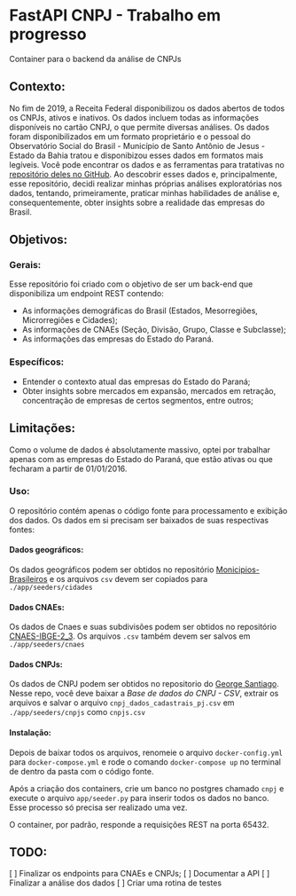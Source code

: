 # FastAPI CNPJ - Trabalho em progresso
Container para o backend da análise de CNPJs

## Contexto:
No fim de 2019, a Receita Federal disponibilizou os dados abertos de todos os CNPJs, ativos e inativos. Os dados incluem todas as informações disponíveis no cartão CNPJ, o que permite diversas análises. Os dados foram disponibilizados em um formato proprietário e o pessoal do Observatório Social do Brasil - Município de Santo Antônio de Jesus - Estado da Bahia tratou e disponibizou esses dados em formatos mais legíveis. Você pode encontrar os dados e as ferramentas para tratativas no [repositório deles no GitHub](https://github.com/georgevbsantiago/qsacnpj). Ao descobrir esses dados e, principalmente, esse repositório, decidi realizar minhas próprias análises exploratórias nos dados, tentando, primeiramente, praticar minhas habilidades de análise e, consequentemente, obter insights sobre a realidade das empresas do Brasil.

## Objetivos:
### Gerais:
Esse repositório foi criado com o objetivo de ser um back-end que disponibiliza um endpoint REST contendo:
* As informações demográficas do Brasil (Estados, Mesorregiões, Microrregiões e Cidades);
* As informações de CNAEs (Seção, Divisão, Grupo, Classe e Subclasse);
* As informações das empresas do Estado do Paraná.

### Específicos:
* Entender o contexto atual das empresas do Estado do Paraná;
* Obter insights sobre mercados em expansão, mercados em retração, concentração de empresas de certos segmentos, entre outros;

## Limitações:
Como o volume de dados é absolutamente massivo, optei por trabalhar apenas com as empresas do Estado do Paraná, que estão ativas ou que fecharam a partir de 01/01/2016.

### Uso:
O repositório contém apenas o código fonte para processamento e exibição dos dados. Os dados em si precisam ser baixados de suas respectivas fontes:
#### Dados geográficos:
Os dados geográficos podem ser obtidos no repositório [Monicipios-Brasileiros](https://github.com/pedrounes1/Municipios-Brasileiros) e os arquivos `csv` devem ser copiados para `./app/seeders/cidades`

#### Dados CNAEs:
Os dados de Cnaes e suas subdivisões podem ser obtidos no repositório [CNAES-IBGE-2_3](https://github.com/pedrounes1/CNAES-IBGE-2_3). Os arquivos `.csv` também devem ser salvos em `./app/seeders/cnaes`

#### Dados CNPJs:
Os dados de CNPJ podem ser obtidos no repositorio do [George Santiago](https://github.com/georgevbsantiago/qsacnpj). Nesse repo, você deve baixar a *Base de dados do CNPJ - CSV*, extrair os arquivos e salvar o arquivo `cnpj_dados_cadastrais_pj.csv` em `./app/seeders/cnpjs` como `cnpjs.csv`


#### Instalação:
Depois de baixar todos os arquivos, renomeie o arquivo `docker-config.yml` para `docker-compose.yml` e rode o comando `docker-compose up` no terminal de dentro da pasta com o código fonte.

Após a criação dos containers, crie um banco no postgres chamado `cnpj` e execute o arquivo `app/seeder.py` para inserir todos os dados no banco. Esse processo só precisa ser realizado uma vez.

O container, por padrão, responde a requisições REST na porta 65432.

## TODO:
[ ] Finalizar os endpoints para CNAEs e CNPJs;
[ ] Documentar a API
[ ] Finalizar a análise dos dados
[ ] Criar uma rotina de testes